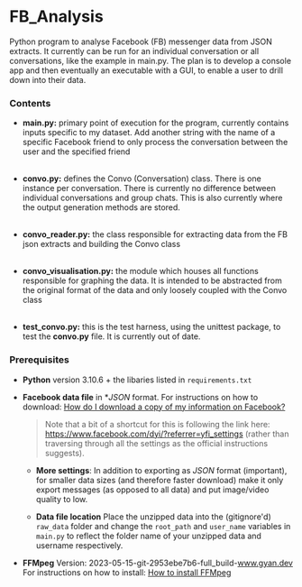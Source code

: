 # FB_Analysis

Python program to analyse Facebook (FB) messenger data from JSON extracts. It currently can be run for an individual
conversation or all conversations, like the example in main.py. The plan is to develop a console app and then eventually
an executable with a GUI, to enable a user to drill down into their data.

### Contents

* **main.py:** primary point of execution for the program, currently contains inputs specific to my dataset. Add another
  string with the name of a specific Facebook friend to only process the conversation between the user and the specified
  friend
  <br><br>

* **convo.py:** defines the Convo (Conversation) class. There is one instance per conversation. There is currently no
  difference between individual conversations and group chats. This is also currently where the output generation
  methods are stored.
  <br><br>

* **convo_reader.py:** the class responsible for extracting data from the FB json extracts and building the Convo class
  <br><br>

* **convo_visualisation.py:** the module which houses all functions responsible for graphing the data. It is intended to
  be abstracted from the original format of the data and only loosely coupled with the Convo class
  <br><br>

* **test_convo.py:** this is the test harness, using the unittest package, to test the **convo.py** file. It is
  currently out of date.

### Prerequisites

* **Python** version 3.10.6 + the libaries listed in `requirements.txt`

* **Facebook data file** in **JSON* format. For instructions on how to download:
  [How do I download a copy of my information on Facebook?](https://www.facebook.com/help/212802592074644?rdrhc)

  > Note that a bit of a shortcut for this is following the link here: https://www.facebook.com/dyi/?referrer=yfi_settings (rather than traversing through all the settings as the official instructions suggests).

    - **More settings**: In addition to exporting as *JSON* format (important), for smaller data sizes (and therefore faster download) make it only export messages (as opposed to all data) and put image/video quality to low.

    - **Data file location** Place the unzipped data into the (gitignore'd) `raw_data` folder and change the `root_path` and `user_name` variables in `main.py` to reflect the folder name of your unzipped data and username respectively.

* **FFMpeg** Version: 2023-05-15-git-2953ebe7b6-full_build-www.gyan.dev For instructions on how to install:
  [How to install FFMpeg](https://www.linkedin.com/pulse/step-solve-common-error-racing-bar-chart-ffmpeg-available-yang/)
